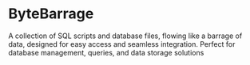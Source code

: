 # ByteBarrage
A collection of SQL scripts and database files, flowing like a barrage of data, designed for easy access and seamless integration. Perfect for database management, queries, and data storage solutions
